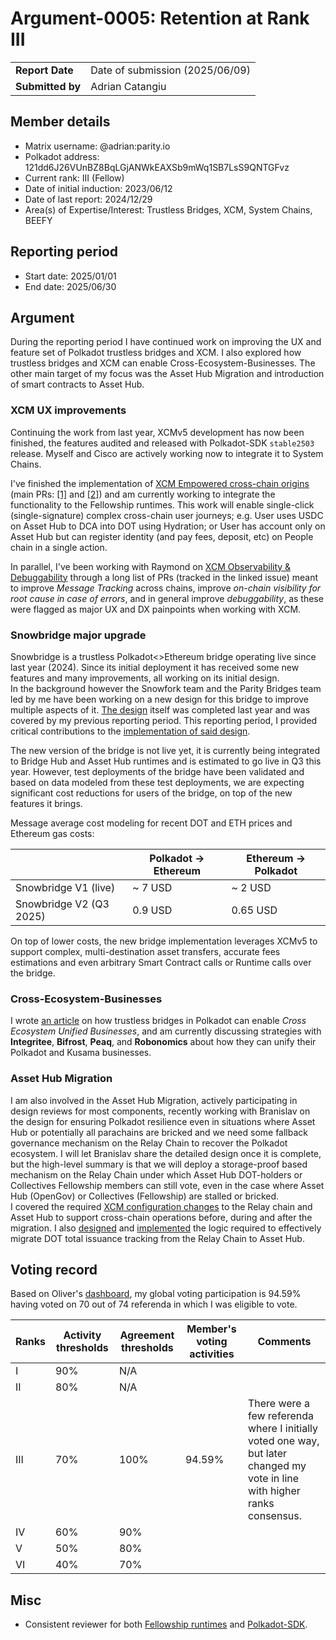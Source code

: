 # Argument-0005: Retention at Rank III

|                 |                                                                                             |
| --------------- | ------------------------------------------------------------------------------------------- |
| **Report Date** | Date of submission (2025/06/09)                                                             |
| **Submitted by**| Adrian Catangiu                                                                        |


## Member details

- Matrix username: @adrian:parity.io
- Polkadot address: 121dd6J26VUnBZ8BqLGjANWkEAXSb9mWq1SB7LsS9QNTGFvz
- Current rank: III (Fellow)
- Date of initial induction: 2023/06/12
- Date of last report: 2024/12/29
- Area(s) of Expertise/Interest: Trustless Bridges, XCM, System Chains, BEEFY


## Reporting period

- Start date: 2025/01/01
- End date: 2025/06/30


## Argument

During the reporting period I have continued work on improving the UX and feature set of Polkadot trustless bridges and XCM. I also explored how trustless bridges and XCM can enable Cross-Ecosystem-Businesses. The other main target of my focus was the Asset Hub Migration and introduction of smart contracts to Asset Hub.

### XCM UX improvements

Continuing the work from last year, XCMv5 development has now been finished, the features audited and released with Polkadot-SDK `stable2503` release. Myself and Cisco are actively working now to integrate it to System Chains.

I've finished the implementation of [XCM Empowered cross-chain origins](https://github.com/paritytech/polkadot-sdk/issues/6054) (main PRs: [[1]](https://github.com/paritytech/polkadot-sdk/pull/6336) and [[2]](https://github.com/paritytech/polkadot-sdk/pull/7983)) and am currently working to integrate the functionality to the Fellowship runtimes. This work will enable single-click (single-signature) complex cross-chain user journeys; e.g. User uses USDC on Asset Hub to DCA into DOT using Hydration; or User has account only on Asset Hub but can register identity (and pay fees, deposit, etc) on People chain in a single action.

In parallel, I've been working with Raymond on [XCM Observability & Debuggability](https://github.com/paritytech/polkadot-sdk/issues/6119) through a long list of PRs (tracked in the linked issue) meant to improve *Message Tracking* across chains, improve *on-chain visibility for root cause in case of errors*, and in general improve *debuggability*, as these were flagged as major UX and DX painpoints when working with XCM.

### Snowbridge major upgrade

Snowbridge is a trustless Polkadot<>Ethereum bridge operating live since last year (2024). Since its initial deployment it has received some new features and many improvements, all working on its initial design.  
In the background however the Snowfork team and the Parity Bridges team led by me have been working on a new design for this bridge to improve multiple aspects of it. [The design](https://github.com/paritytech/polkadot-sdk/blob/master/bridges/snowbridge/docs/v2.md) itself was completed last year and was covered by my previous reporting period. This reporting period, I provided critical contributions to the [implementation of said design](https://github.com/paritytech/polkadot-sdk/pull/7402).  

The new version of the bridge is not live yet, it is currently being integrated to Bridge Hub and Asset Hub runtimes and is estimated to go live in Q3 this year. However, test deployments of the bridge have been validated and based on data modeled from these test deployments, we are expecting significant cost reductions for users of the bridge, on top of the new features it brings.

Message average cost modeling for recent DOT and ETH prices and Ethereum gas costs:

|  | Polkadot -> Ethereum | Ethereum -> Polkadot |
|---|---|---|
| Snowbridge V1 (live) | ~ 7 USD | ~ 2 USD |
| Snowbridge V2 (Q3 2025) | 0.9 USD | 0.65 USD |

On top of lower costs, the new bridge implementation leverages XCMv5 to support complex, multi-destination asset transfers, accurate fees estimations and even arbitrary Smart Contract calls or Runtime calls over the bridge.

### Cross-Ecosystem-Businesses

I wrote [an article](https://hackmd.io/@acatangiu/SkxHNEnYcJl) on how trustless bridges in Polkadot can enable _Cross Ecosystem Unified Businesses_, and am currently discussing strategies with **Integritee**, **Bifrost**, **Peaq**, and **Robonomics** about how they can unify their Polkadot and Kusama businesses.

### Asset Hub Migration

I am also involved in the Asset Hub Migration, actively participating in design reviews for most components, recently working with Branislav on the design for ensuring Polkadot resilience even in situations where Asset Hub or potentially all parachains are bricked and we need some fallback governance mechanism on the Relay Chain to recover the Polkadot ecosystem. I will let Branislav share the detailed design once it is complete, but the high-level summary is that we will deploy a storage-proof based mechanism on the Relay Chain under which Asset Hub DOT-holders or Collectives Fellowship members can still vote, even in the case where Asset Hub (OpenGov) or Collectives (Fellowship) are stalled or bricked.  
I covered the required [XCM configuration changes]((https://github.com/polkadot-fellows/runtimes/pull/722)) to the Relay chain and Asset Hub to support cross-chain operations before, during and after the migration. I also [designed](https://github.com/polkadot-fellows/runtimes/pull/716) and [implemented](https://github.com/polkadot-fellows/runtimes/pull/607) the logic required to effectively migrate DOT total issuance tracking from the Relay Chain to Asset Hub.

## Voting record

Based on Oliver's [dashboard](https://fellowship.tasty.limo/), my global voting participation is 94.59% having voted on 70 out of 74 referenda in which I was eligible to vote.

|  Ranks | Activity thresholds | Agreement thresholds | Member's voting activities | Comments |
|---|---|---|---|---|
|I  |90%   |N/A   |   |  |
|II |80%   |N/A   |   |  |
|III|70%   |100%  | 94.59% | There were a few referenda where I initially voted one way, but later changed my vote in line with higher ranks consensus. |
|IV |60%   |90%   |   |  |
|V  |50%   |80%   |   |  |
|VI |40%   |70%   |   |  |


## Misc

- Consistent reviewer for both [Fellowship runtimes](https://github.com/polkadot-fellows/runtimes/pulls?q=is%3Apr++reviewed-by%3Aacatangiu+created%3A2025-01-01..2025-06-30+) and [Polkadot-SDK](https://github.com/paritytech/polkadot-sdk/pulls?q=is%3Apr++reviewed-by%3Aacatangiu+created%3A2025-01-01..2025-06-30+).

